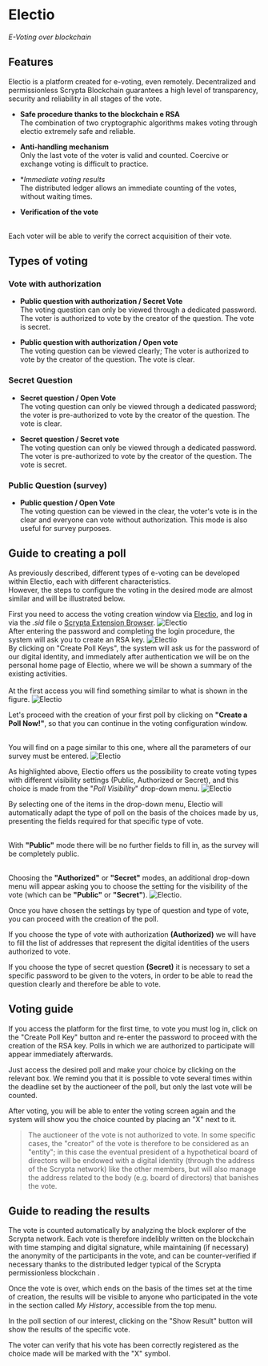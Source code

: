 # Electio

  *E-Voting over blockchain*

## Features

Electio is a platform created for e-voting, even remotely. Decentralized and permissionless Scrypta Blockchain guarantees a high level of transparency, security and reliability in all stages of the vote.

- **Safe procedure thanks to the blockchain e RSA**<br>
The combination of two cryptographic algorithms makes voting through electio extremely safe and reliable.

- **Anti-handling mechanism** <br>
Only the last vote of the voter is valid and counted. Coercive or exchange voting is difficult to practice.

- **Immediate voting results*<br>
The distributed ledger allows an immediate counting of the votes, without waiting times.

- **Verification of the vote**
<br> 
Each voter will be able to verify the correct acquisition of their vote.

## Types of voting

### Vote with authorization

- **Public question with authorization / Secret Vote**<br>
The voting question can only be viewed through a dedicated password. The voter  is authorized to vote by the creator of the question. The vote is secret.

- **Public question with authorization / Open vote**<br>
The voting question can be viewed clearly;  The voter  is authorized to vote by the creator of the question. The vote is clear.

### Secret Question

- **Secret question / Open Vote**<br>
The voting question can only be viewed through a dedicated password; the voter  is pre-authorized to vote by the creator of the question. The vote is clear.

- **Secret question / Secret vote**<br>
The voting question can only be viewed through a dedicated password. The voter  is pre-authorized to vote by the creator of the question. The vote is secret.

### Public Question (survey)

- **Public question / Open Vote**<br>
The voting question can be viewed in the clear, the voter's vote is in the clear and everyone can vote without authorization. This mode is also useful for survey purposes.

## Guide to creating a poll

As previously described, different types of e-voting can be developed within Electio, each with different characteristics.<br>However, the steps to configure the voting in the desired mode are almost similar and will be illustrated below.

First you need to access the voting creation window via [Electio](https://vote.electio.app/#/), and log in via the *.sid* file o [Scrypta Extension Browser](https://id.scryptachain.org/).
![Electio](/assets/electio/login.png)
<br>After entering the password and completing the login procedure, the system will ask you to create an RSA key.
![Electio](/assets/electio/rsa.png)
<br> By clicking on "Create Poll Keys", the system will ask us for the password of our digital identity, and immediately after authentication we will be on the personal home page of Electio, where we will be shown a summary of the existing activities.
<br><br>At the first access you will find something similar to what is shown in the figure.
![Electio](/assets/electio/main_empty.png)

Let's proceed with the creation of your first poll by clicking on **"Create a Poll Now!"**, so that you can continue in the voting configuration window.

<br> You will find on a page similar to this one, where all the parameters of our survey must be entered.
![Electio](/assets/electio/full.png)

As highlighted above, Electio offers us the possibility to create voting types with different visibility settings (Public, Authorized or Secret), and this choice is made from the "*Poll Visibility*" drop-down menu.
![Electio](/assets/electio/type_poll.png)

By selecting one of the items in the drop-down menu, Electio will automatically adapt the type of poll on the basis of the choices made by us, presenting the fields required for that specific type of vote.

<br>With **"Public"** mode there will be no further fields to fill in, as the survey will be completely public.

<br>Choosing the **"Authorized"** or **"Secret"** modes, an additional drop-down menu will appear asking you to choose the setting for the visibility of the vote (which can be  **"Public"** or **"Secret"**).
![Electio](/assets/electio/dropdown.png).

Once you have chosen the settings by type of question and type of vote, you can proceed with the creation of the poll.

If you choose the type of vote with authorization **(Authorized)** we will have to fill the list of addresses that represent the digital identities of the users authorized to vote.

If you choose the type of secret question **(Secret)** it is necessary to set a specific password to be given to the voters, in order to be able to read the question clearly and therefore be able to vote.

## Voting guide

If you access the platform for the first time, to vote you must log in, click on the "Create Poll Key" button and re-enter the password to proceed with the creation of the RSA key. Polls in which we are authorized to participate will appear immediately afterwards.

Just access the desired poll and make your choice by clicking on the relevant box. We remind you that it is possible to vote several times within the deadline set by the auctioneer of the poll, but only the last vote will be counted.

After voting, you will be able to enter the voting screen again and the system will show you the choice counted by placing an "X" next to it. 

> The auctioneer of the vote is not authorized to vote. In some specific cases, the "creator" of the vote is therefore to be considered as an "entity"; in this case the eventual president of a hypothetical board of directors will be endowed with a digital identity (through the address of the Scrypta network) like the other members, but will also manage the address related to the body (e.g. board of directors) that banishes the vote.

## Guide to reading the results

The vote is counted automatically by analyzing the block explorer of the Scrypta network. Each vote is therefore indelibly written on the blockchain with time stamping and digital signature, while maintaining (if necessary) the anonymity of the participants in the vote, and can be counter-verified if necessary thanks to the distributed ledger typical of the Scrypta permissionless blockchain .

Once the vote is over, which ends on the basis of the times set at the time of creation, the results will be visible to anyone who participated in the vote in the section called *My History*, accessible from the top menu.

In the poll section of our interest, clicking on the "Show Result" button will show the results of the specific vote.

The voter can verify that his vote has been correctly registered as the choice made will be marked with the "X" symbol.